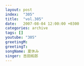 ```yaml
---
layout: post
index:  "305"
title:  "vol.305"
date:   2007-08-04 12:00:00 +0300
categories: archive
tags: []
youtube: "305"
greetingM: 
greetingT: 
songName: 夏休み
singer: 吉田拓郎
---
```

